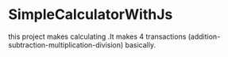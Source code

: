 # SimpleCalculatorWithJs
this project makes calculating .It makes 4 transactions (addition-subtraction-multiplication-division) basically.
